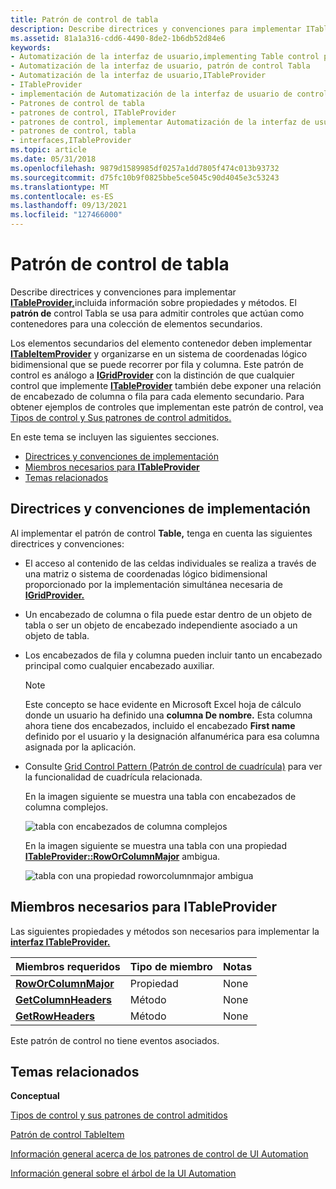 ```yaml
---
title: Patrón de control de tabla
description: Describe directrices y convenciones para implementar ITableProvider, incluida información sobre propiedades y métodos. El patrón de control Tabla se usa para admitir controles que actúan como contenedores para una colección de elementos secundarios.
ms.assetid: 81a1a316-cdd6-4490-8de2-1b6db52d84e6
keywords:
- Automatización de la interfaz de usuario,implementing Table control pattern
- Automatización de la interfaz de usuario, patrón de control Tabla
- Automatización de la interfaz de usuario,ITableProvider
- ITableProvider
- implementación de Automatización de la interfaz de usuario de control table
- Patrones de control de tabla
- patrones de control, ITableProvider
- patrones de control, implementar Automatización de la interfaz de usuario tabla
- patrones de control, tabla
- interfaces,ITableProvider
ms.topic: article
ms.date: 05/31/2018
ms.openlocfilehash: 9879d1589985df0257a1dd7805f474c013b93732
ms.sourcegitcommit: d75fc10b9f0825bbe5ce5045c90d4045e3c53243
ms.translationtype: MT
ms.contentlocale: es-ES
ms.lasthandoff: 09/13/2021
ms.locfileid: "127466000"
---
```

# <a name="table-control-pattern"></a>Patrón de control de tabla

Describe directrices y convenciones para implementar [**ITableProvider,**](/windows/desktop/api/UIAutomationCore/nn-uiautomationcore-itableprovider)incluida información sobre propiedades y métodos. El **patrón de** control Tabla se usa para admitir controles que actúan como contenedores para una colección de elementos secundarios.

Los elementos secundarios del elemento contenedor deben implementar [**ITableItemProvider**](/windows/desktop/api/UIAutomationCore/nn-uiautomationcore-itableitemprovider) y organizarse en un sistema de coordenadas lógico bidimensional que se puede recorrer por fila y columna. Este patrón de control es análogo a [**IGridProvider**](/windows/desktop/api/UIAutomationCore/nn-uiautomationcore-igridprovider) con la distinción de que cualquier control que implemente [**ITableProvider**](/windows/desktop/api/UIAutomationCore/nn-uiautomationcore-itableprovider) también debe exponer una relación de encabezado de columna o fila para cada elemento secundario. Para obtener ejemplos de controles que implementan este patrón de control, vea [Tipos de control y Sus patrones de control admitidos.](uiauto-controlpatternmapping.md)

En este tema se incluyen las siguientes secciones.

-   [Directrices y convenciones de implementación](#implementation-guidelines-and-conventions)
-   [Miembros necesarios para **ITableProvider**](#required-members-for-itableprovider)
-   [Temas relacionados](#related-topics)

## <a name="implementation-guidelines-and-conventions"></a>Directrices y convenciones de implementación

Al implementar el patrón de control **Table,** tenga en cuenta las siguientes directrices y convenciones:

-   El acceso al contenido de las celdas individuales se realiza a través de una matriz o sistema de coordenadas lógico bidimensional proporcionado por la implementación simultánea necesaria de [**IGridProvider.**](/windows/desktop/api/UIAutomationCore/nn-uiautomationcore-igridprovider)
-   Un encabezado de columna o fila puede estar dentro de un objeto de tabla o ser un objeto de encabezado independiente asociado a un objeto de tabla.
-   Los encabezados de fila y columna pueden incluir tanto un encabezado principal como cualquier encabezado auxiliar.
    > [!Note]  
    > Este concepto se hace evidente en Microsoft Excel hoja de cálculo donde un usuario ha definido una **columna De nombre.** Esta columna ahora tiene dos encabezados, incluido el encabezado **First name** definido por el usuario y la designación alfanumérica para esa columna asignada por la aplicación.

     

-   Consulte [Grid Control Pattern (Patrón de control de cuadrícula)](uiauto-implementinggrid.md) para ver la funcionalidad de cuadrícula relacionada.

    En la imagen siguiente se muestra una tabla con encabezados de columna complejos.

    ![tabla con encabezados de columna complejos](images/uia-valuepattern-colorpicker.jpg)

    En la imagen siguiente se muestra una tabla con una propiedad [**ITableProvider::RowOrColumnMajor**](/windows/desktop/api/UIAutomationCore/nf-uiautomationcore-itableprovider-get_roworcolumnmajor) ambigua.

    ![tabla con una propiedad roworcolumnmajor ambigua](images/uia-tablepattern-roworcolumnmajorproperty.jpg)

## <a name="required-members-for-itableprovider"></a>Miembros necesarios para **ITableProvider**

Las siguientes propiedades y métodos son necesarios para implementar la [**interfaz ITableProvider.**](/windows/desktop/api/UIAutomationCore/nn-uiautomationcore-itableprovider)



| Miembros requeridos                                                   | Tipo de miembro | Notas |
|--------------------------------------------------------------------|-------------|-------|
| [**RowOrColumnMajor**](/windows/desktop/api/UIAutomationCore/nf-uiautomationcore-itableprovider-get_roworcolumnmajor) | Propiedad    | None  |
| [**GetColumnHeaders**](/windows/desktop/api/UIAutomationCore/nf-uiautomationcore-itableprovider-getcolumnheaders) | Método      | None  |
| [**GetRowHeaders**](/windows/desktop/api/UIAutomationCore/nf-uiautomationcore-itableprovider-getrowheaders)       | Método      | None  |



 

Este patrón de control no tiene eventos asociados.

## <a name="related-topics"></a>Temas relacionados

<dl> <dt>

**Conceptual**
</dt> <dt>

[Tipos de control y sus patrones de control admitidos](uiauto-controlpatternmapping.md)
</dt> <dt>

[Patrón de control TableItem](uiauto-implementingtableitem.md)
</dt> <dt>

[Información general acerca de los patrones de control de UI Automation](uiauto-controlpatternsoverview.md)
</dt> <dt>

[Información general sobre el árbol de la UI Automation](uiauto-treeoverview.md)
</dt> </dl>

 

 




